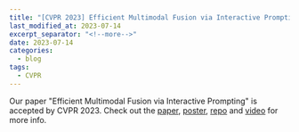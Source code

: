 ```yaml
---
title: "[CVPR 2023] Efficient Multimodal Fusion via Interactive Prompting"
last_modified_at: 2023-07-14
excerpt_separator: "<!--more-->"
date: 2023-07-14
categories:
  - blog
tags:
  - CVPR
---
```



Our paper "Efficient Multimodal Fusion via Interactive Prompting" is accepted by CVPR 2023. Check out the [paper][paper-link], [poster](/assets/files/CVPR23-poster.pdf), [repo][repo-link] and [video][video-link] for more info.

[repo-link]: https://github.com/yaoweilee/PMF
[paper-link]: https://arxiv.org/abs/2304.06306
[video-link]: https://www.youtube.com/watch?v=MK_HJkgGnJ4&t
